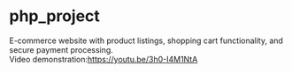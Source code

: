 # php_project
E-commerce website with product listings, shopping cart functionality, and secure payment processing.<br>
Video demonstration:https://youtu.be/3h0-I4M1NtA
